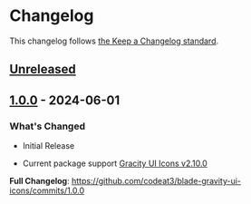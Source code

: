 # Changelog

This changelog follows [the Keep a Changelog standard](https://keepachangelog.com).

## [Unreleased](https://github.com/codeat3/blade-gravity-ui-icons/compare/1.0.0...HEAD)

## [1.0.0](https://github.com/codeat3/blade-gravity-ui-icons/compare/1.0.0...1.0.0) - 2024-06-01

### What's Changed

* Initial Release
- Current package support [Gracity UI Icons v2.10.0](https://github.com/gravity-ui/icons/releases/tag/v2.10.0)

**Full Changelog**: https://github.com/codeat3/blade-gravity-ui-icons/commits/1.0.0
